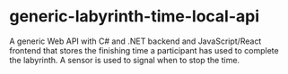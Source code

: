 # generic-labyrinth-time-local-api

A generic Web API with C# and .NET backend and JavaScript/React frontend that stores the finishing time a participant has used to complete the labyrinth. A sensor is used to signal when to stop the time.
